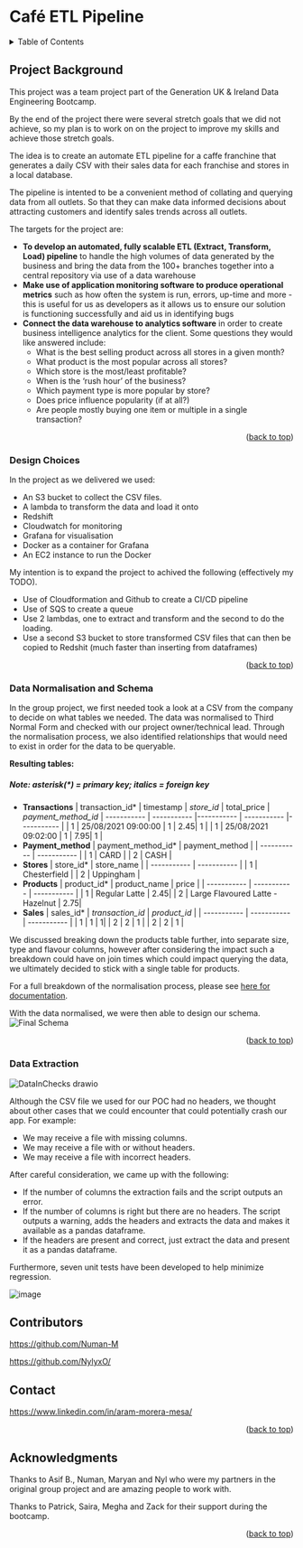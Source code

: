 <a name="readme-top"></a>

# **Café ETL Pipeline**
<!-- TABLE OF CONTENTS -->
<details>
  <summary>Table of Contents</summary>
  <ol>
    <li>
      <a href="#project-background">Project Background</a>
      <ul>
        <li><a href="#design-choices">Design Choices</a></li>
        <li>
        <a href="#proof-of-concept">Proof of Concept</a>
        <li><a href="#moving-etl-to-cloud">Moving ETL to Cloud</a>
        </li>
      </ul>
    </li>
    <li><a href="#contributing">Contributing</a></li>
    <li><a href="#contact">Contact</a></li>
    <li><a href="#acknowledgments">Acknowledgments</a></li>
  </ol>
</details>

<!-- PROJECT BACKGROUND -->
## **Project Background**
This project was a team project part of the Generation UK & Ireland Data Engineering Bootcamp.

By the end of the project there were several stretch goals that we did not achieve, so my plan is to work on on the project to improve my skills and achieve those stretch goals.

The idea is to create an automate ETL pipeline for a caffe franchine that generates a daily CSV with their sales data for each franchise and stores in a local database. 

The pipeline is intented to be a convenient method of collating and querying data from all outlets. So that they can make data informed decisions about attracting customers and identify sales trends across all outlets.

The targets for the project are:
-  **To develop an automated, fully scalable ETL (Extract, Transform, Load) pipeline** to handle the high volumes of data generated by the business and bring the data from the 100+ branches together into a central repository via use of a data warehouse
- **Make use of application monitoring software to produce operational metrics** such as how often the system is run, errors, up-time and more - this is useful for us as developers as it allows us to ensure our solution is functioning successfully and aid us in identifying bugs
- **Connect the data warehouse to analytics software** in order to create business intelligence analytics for the client. Some questions they would like answered include:
  - What is the best selling product across all stores in a given month?
  - What product is the most popular across all stores?
  - Which store is the most/least profitable?
  - When is the ‘rush hour’ of the business?
  - Which payment type is more popular by store?
  - Does price influence popularity (if at all?)
  - Are people mostly buying one item or multiple in a single transaction? 

<p align="right">(<a href="#readme-top">back to top</a>)</p>

### **Design Choices**
 In the project as we delivered we used:
  - An S3 bucket to collect the CSV files.
  - A lambda to transform the data and load it onto
  - Redshift
  - Cloudwatch for monitoring
  - Grafana for visualisation
  - Docker as a container for Grafana
  - An EC2 instance to run the Docker

My intention is to expand the project to achived the following (effectively my TODO).


  - Use of Cloudformation and Github to create a CI/CD pipeline
  - Use of SQS to create a queue 
  - Use 2 lambdas, one to extract and transform and the second to do the loading.
  - Use a second S3 bucket to store transformed CSV files that can then be copied to Redshit (much faster than inserting from dataframes)
  
<p align="right">(<a href="#readme-top">back to top</a>)</p>


### **Data Normalisation and Schema**
In the group project, we first needed took a look at a CSV from the company to decide on what tables we needed. The data was normalised to Third Normal Form and checked with our project owner/technical lead. Through the normalisation process, we also identified relationships that would need to exist in order for the data to be queryable.

**Resulting tables:**
##### **Note:** asterisk(*) = primary key; *italics* = foreign key


- **Transactions** 
  | transaction_id* | timestamp | *store_id* | total_price | *payment_method_id*
  | ----------- | ----------- |----------- | ----------- |----------- |
  | 1 | 25/08/2021 09:00:00 | 1 |  2.45| 1 |
  | 1 | 25/08/2021 09:02:00 | 1 |  7.95| 1 |
- **Payment_method**
  | payment_method_id* | payment_method |
  | ----------- | ----------- |
  | 1 | CARD |
  | 2 | CASH |
- **Stores**
  | store_id* | store_name |
  | ----------- | ----------- |
  | 1 | Chesterfield |
  | 2 | Uppingham |
- **Products**
  | product_id* | product_name | price |
  | ----------- | ----------- | ----------- |
  | 1 | Regular Latte | 2.45|
  | 2 | Large Flavoured Latte - Hazelnut | 2.75|
- **Sales** 
  | sales_id* | *transaction_id* | *product_id* |
  | ----------- | ----------- | ----------- |
  | 1 | 1 | 1|
  | 2 | 2 | 1 |
  | 2 | 2 | 1 |

We discussed breaking down the products table further, into separate size, type and flavour columns, however after considering the impact such a breakdown could have on join times which could impact querying the data, we ultimately decided to stick with a single table for products.

For a full breakdown of the normalisation process, please see <a href="https://github.com/DELON8/group-5-data-engineering-final-project/blob/main/supplementary_documentation/data_normalisation.pdf">here for documentation</a>.

With the data normalised, we were then able to design our schema. 
![Final Schema](https://user-images.githubusercontent.com/116800613/213326064-a9672af7-8e2a-4011-b455-18baea46e145.png)


<p align="right">(<a href="#readme-top">back to top</a>)</p>

### **Data Extraction**
![DataInChecks drawio](https://user-images.githubusercontent.com/116560975/207384408-c7846e88-62be-4846-9258-e5805449943e.png)

Although the CSV file we used for our POC had no headers, we thought about other cases that we could encounter that could potentially crash our app. For example:

- We may receive a file with missing columns.
- We may receive a file with or without headers. 
- We may receive a file with incorrect headers.

After careful consideration, we came up with the following:
- If the number of columns the extraction fails and the script outputs an error. 
- If the number of columns is right but there are no headers. The script outputs a warning, adds the headers and extracts the data and makes it available as a pandas dataframe.
- If the headers are present and correct, just extract the data and present it as a pandas dataframe.

Furthermore, seven unit tests have been developed to help minimize regression.

![image](https://user-images.githubusercontent.com/116560975/207386669-ed25ddb8-a9fe-4392-bb75-8558d8e84a56.png)

## **Contributors**

<p><a href="https://github.com/Numan-M/
">https://github.com/Numan-M</a></p>

<p><a href="https://github.com/NylyxO/
">https://github.com/NylyxO/</a></p>



## **Contact**
<p><a href="https://www.linkedin.com/in/aram-morera-mesa/
">https://www.linkedin.com/in/aram-morera-mesa/</a></p>


<p align="right">(<a href="#readme-top">back to top</a>)</p>

## **Acknowledgments**

Thanks to Asif B., Numan, Maryan and Nyl who were my partners in the original group project and are amazing people to work with.

Thanks to Patrick, Saira, Megha and Zack for their support during the bootcamp.

<p align="right">(<a href="#readme-top">back to top</a>)</p>
